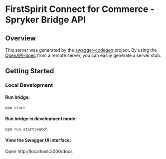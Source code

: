 # FirstSpirit Connect for Commerce - Spryker Bridge API

## Overview

This server was generated by the [swagger-codegen](https://github.com/swagger-api/swagger-codegen) project. By using the [OpenAPI-Spec](https://github.com/OAI/OpenAPI-Specification) from a remote server, you can easily generate a server stub.

## Getting Started

### Local Development

#### Run bridge:

```
npm start
```

#### Run bridge in development mode:

```
npm run start:watch
```

#### View the Swagger UI interface:

Open http://localhost:3000/docs